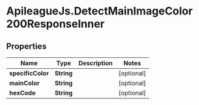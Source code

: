 # ApileagueJs.DetectMainImageColor200ResponseInner

## Properties

Name | Type | Description | Notes
------------ | ------------- | ------------- | -------------
**specificColor** | **String** |  | [optional] 
**mainColor** | **String** |  | [optional] 
**hexCode** | **String** |  | [optional] 


